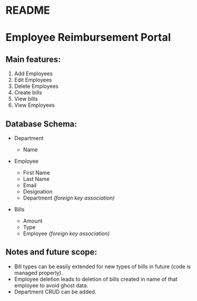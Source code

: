 # README

# **Employee Reimbursement Portal**

## Main features:

1. Add Employees
2. Edit Employees
3. Delete Employees
4. Create bills
5. View bills
6. View Employees

## Database Schema:

- Department
  - Name
    
- Employee
  - First Name
  - Last Name
  - Email
  - Designation
  - Department  *(foreign key association)*

- Bills
  - Amount
  - Type
  - Employee *(foreign key association)*

## Notes and future scope:

- Bill types can be easily extended for new types of bills in future (code is managed properly).
- Employee deletion leads to deletion of bills created in name of that employee to avoid ghost data.
- Department CRUD can be added.
